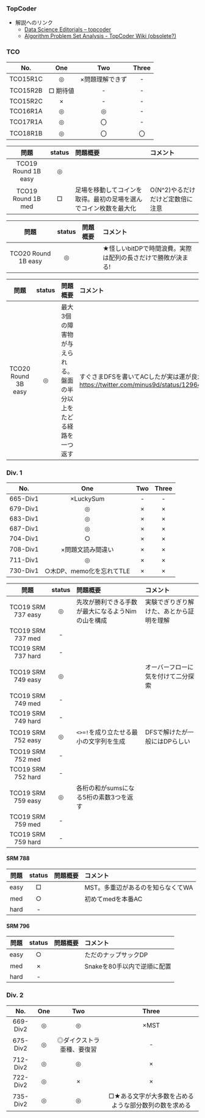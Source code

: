 ### TopCoder

* 解説へのリンク
  * [Data Science Editorials – topcoder](https://www.topcoder.com/community/data-science/data-science-editorials/)
  * [Algorithm Problem Set Analysis - TopCoder Wiki (obsolete?)](http://apps.topcoder.com/wiki/display/tc/Algorithm+Problem+Set+Analysis)


### TCO

| No. |One|Two|Three|
|:---:|:-:|:-:|:-:|
| TCO15R1C |◎|×問題理解できず|-|
| TCO15R2B |□ 期待値|-|-|
| TCO15R2C |×|-|-|
| TCO16R1A |◎|◎|-|
| TCO17R1A |◎|〇|-|
| TCO18R1B |◎|〇|〇|

| 問題 | status | 問題概要 | コメント |
|:---:|:-:|:-|:-|
| TCO19 Round 1B easy | ◎ | | |
| TCO19 Round 1B med  | □ | 足場を移動してコインを取得。最初の足場を選んでコイン枚数を最大化 | O(N^2)やるだけだけど定数倍に注意 |

| 問題 | status | 問題概要 | コメント |
|:---:|:-:|:-|:-|
| TCO20 Round 1B easy | ◎ | | ★怪しいbitDPで時間浪費。実際は配列の長さだけで勝敗が決まる! |

| 問題 | status | 問題概要 | コメント |
|:---:|:-:|:-|:-|
| TCO20 Round 3B easy | ◎ | 最大3個の障害物が与えられる。盤面の半分以上をたどる経路を一つ返す | すぐさまDFSを書いてACしたが実は運が良かっただけ。https://twitter.com/minus9d/status/1296421651261816833 |



### Div. 1

| No. |One|Two|Three|
|:---:|:-:|:-:|:-:|
| 665-Div1 |×LuckySum|-|-|
| 679-Div1 |◎|×|×|
| 683-Div1 |◎|×|×|
| 687-Div1 |◎|×|×|
| 704-Div1 |○|×|×|
| 708-Div1 |×問題文読み間違い|×|×|
| 711-Div1 |◎|×|×|
| 730-Div1 |○木DP、memo化を忘れてTLE|×|×|

| 問題 | status | 問題概要 | コメント |
|:---:|:-:|:-|:-|
| TCO19 SRM 737 easy | ◎ | 先攻が勝利できる手数が最大になるようNimの山を構成 | 実験でぎりぎり解けた、あとから証明を理解 |
| TCO19 SRM 737 med  |- |  |  |
| TCO19 SRM 737 hard |- |  |  |
| TCO19 SRM 749 easy |◎|  |オーバーフローに気を付けて二分探索|
| TCO19 SRM 749 med  |- |  |  |
| TCO19 SRM 749 hard |- |  |  |
| TCO19 SRM 752 easy |◎|`<>=!`を成り立たせる最小の文字列を生成|DFSで解けたが一般にはDPらしい|
| TCO19 SRM 752 med  |- |  |  |
| TCO19 SRM 752 hard |- |  |  |
| TCO19 SRM 759 easy |◎|各桁の和がsumsになる5桁の素数3つを返す|  |
| TCO19 SRM 759 med  |- |  |  |
| TCO19 SRM 759 hard |- |  |  |

#### SRM 788

| 問題 | status | 問題概要 | コメント |
|:---:|:-:|:-|:-|
| easy |□| |MST。多重辺があるのを知らなくてWA|
| med  |○| |初めてmedを本番AC| 
| hard |- | | |

#### SRM 796

| 問題 | status | 問題概要 | コメント |
|:---:|:-:|:-|:-|
| easy |○| |ただのナップサックDP|
| med  |×| |Snakeを80手以内で逆順に配置| 
| hard |- | | |

### Div. 2

| No. |One|Two|Three|
|:---:|:-:|:-:|:-:|
| 669-Div2 |◎|◎|×MST|
| 675-Div2 |◎|◎ダイクストラ亜種、要復習|-|
| 712-Div2 |◎|◎|×|
| 722-Div2 |◎|×|×|
| 735-Div2 |◎|◎|□★ある文字が大多数を占めるような部分数列の数を求める|
